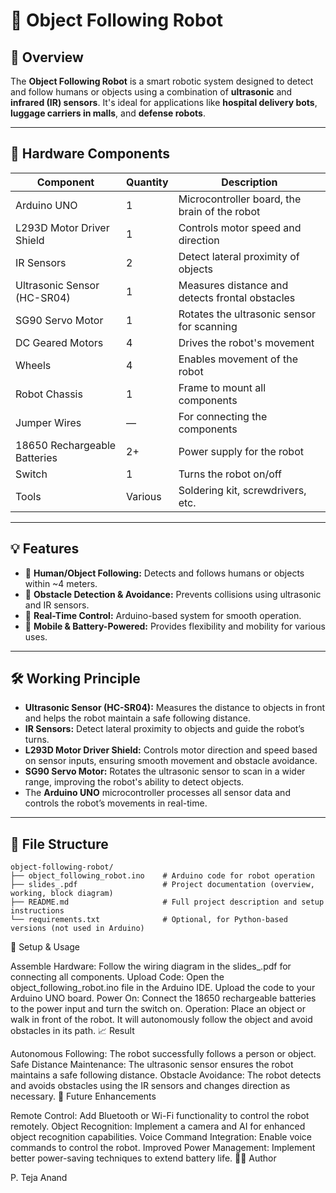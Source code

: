 # 🤖 Object Following Robot

## 📌 Overview
The **Object Following Robot** is a smart robotic system designed to detect and follow humans or objects using a combination of **ultrasonic** and **infrared (IR) sensors**. It's ideal for applications like **hospital delivery bots**, **luggage carriers in malls**, and **defense robots**.

---

## 🔧 Hardware Components

| Component                     | Quantity | Description                                               |
|-------------------------------|----------|-----------------------------------------------------------|
| Arduino UNO                   | 1        | Microcontroller board, the brain of the robot             |
| L293D Motor Driver Shield     | 1        | Controls motor speed and direction                        |
| IR Sensors                    | 2        | Detect lateral proximity of objects                       |
| Ultrasonic Sensor (HC-SR04)    | 1        | Measures distance and detects frontal obstacles           |
| SG90 Servo Motor              | 1        | Rotates the ultrasonic sensor for scanning                |
| DC Geared Motors              | 4        | Drives the robot's movement                               |
| Wheels                        | 4        | Enables movement of the robot                             |
| Robot Chassis                 | 1        | Frame to mount all components                             |
| Jumper Wires                  | —        | For connecting the components                             |
| 18650 Rechargeable Batteries   | 2+       | Power supply for the robot                                |
| Switch                        | 1        | Turns the robot on/off                                    |
| Tools                         | Various  | Soldering kit, screwdrivers, etc.                         |

---

## 💡 Features

- 🧍 **Human/Object Following:** Detects and follows humans or objects within ~4 meters.
- 🚧 **Obstacle Detection & Avoidance:** Prevents collisions using ultrasonic and IR sensors.
- 🤖 **Real-Time Control:** Arduino-based system for smooth operation.
- 🔌 **Mobile & Battery-Powered:** Provides flexibility and mobility for various uses.

---

## 🛠️ Working Principle

- **Ultrasonic Sensor (HC-SR04):** Measures the distance to objects in front and helps the robot maintain a safe following distance.
- **IR Sensors:** Detect lateral proximity to objects and guide the robot’s turns.
- **L293D Motor Driver Shield:** Controls motor direction and speed based on sensor inputs, ensuring smooth movement and obstacle avoidance.
- **SG90 Servo Motor:** Rotates the ultrasonic sensor to scan in a wider range, improving the robot's ability to detect objects.
- The **Arduino UNO** microcontroller processes all sensor data and controls the robot’s movements in real-time.

---

## 📂 File Structure

```plaintext
object-following-robot/
├── object_following_robot.ino    # Arduino code for robot operation
├── slides_.pdf                   # Project documentation (overview, working, block diagram)
├── README.md                     # Full project description and setup instructions
└── requirements.txt              # Optional, for Python-based versions (not used in Arduino)

```
🚀 Setup & Usage

Assemble Hardware:
Follow the wiring diagram in the slides_.pdf for connecting all components.
Upload Code:
Open the object_following_robot.ino file in the Arduino IDE.
Upload the code to your Arduino UNO board.
Power On:
Connect the 18650 rechargeable batteries to the power input and turn the switch on.
Operation:
Place an object or walk in front of the robot. It will autonomously follow the object and avoid obstacles in its path.
📈 Result

Autonomous Following: The robot successfully follows a person or object.
Safe Distance Maintenance: The ultrasonic sensor ensures the robot maintains a safe following distance.
Obstacle Avoidance: The robot detects and avoids obstacles using the IR sensors and changes direction as necessary.
🔭 Future Enhancements

Remote Control: Add Bluetooth or Wi-Fi functionality to control the robot remotely.
Object Recognition: Implement a camera and AI for enhanced object recognition capabilities.
Voice Command Integration: Enable voice commands to control the robot.
Improved Power Management: Implement better power-saving techniques to extend battery life.
🧑‍💻 Author

P. Teja Anand
